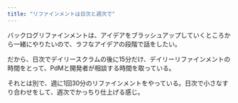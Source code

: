 ```yaml
---
title: "リファインメントは日次と週次で"
---
```


バックログリファインメントは、アイデアをブラッシュアップしていくところから一緒にやりたいので、ラフなアイデアの段階で話をしたい。

だから、日次でデイリースクラムの後に15分だけ、デイリーリファインメントの時間をとって、PdMと開発者が相談する時間を取っている。

それとは別で、週に1回30分のリファインメントをやっている。日次で小さなすり合わせをして、週次でかっちり仕上げる感じ。

